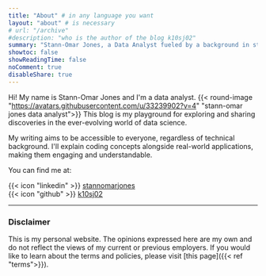 ```yaml
---
title: "About" # in any language you want
layout: "about" # is necessary
# url: "/archive"
#description: "who is the author of the blog k10sj02"
summary: "Stann-Omar Jones, a Data Analyst fueled by a background in strategic finance and politics, uses data to uncover valuable insights. His inclusive blog blends technical topics with accessible explanations, making programming and data discoveries approachable for all."
showtoc: false
showReadingTime: false
noComment: true
disableShare: true
---
```


Hi! My name is Stann-Omar Jones and I'm a data analyst. {{< round-image "https://avatars.githubusercontent.com/u/33239902?v=4" "stann-omar jones data analyst">}} 
This blog is my playground for exploring and sharing discoveries in the ever-evolving world of data science. 

My writing aims to be accessible to everyone, regardless of technical background. I'll explain coding concepts alongside real-world applications, making them engaging and understandable.

You can find me at:

 {{< icon "linkedin" >}} [stannomarjones](https://www.linkedin.com/in/stannomarjones/)  
 {{< icon "github" >}} [k10sj02](https://github.com/k10sj02)  

---
### Disclaimer

This is my personal website. The opinions expressed here are my own and do not reflect the views of my current or previous employers. If you would like to learn about the terms and policies, please visit [this page]({{< ref "terms">}}).
